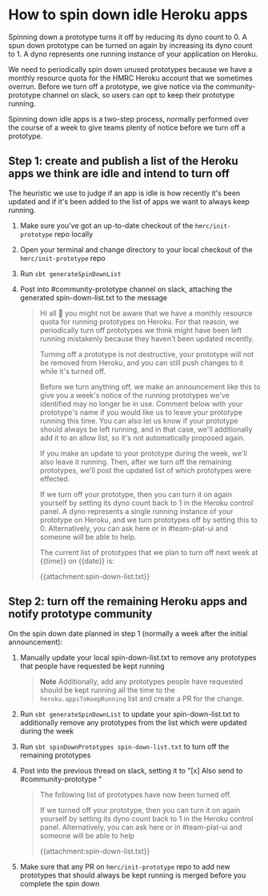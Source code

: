 # How to spin down idle Heroku apps

Spinning down a prototype turns it off by reducing its dyno count to 0. A spun down prototype can be turned on again by
increasing its dyno count to 1. A dyno represents one running instance of your application on Heroku.

We need to periodically spin down unused prototypes because we have a monthly resource quota for the HMRC Heroku account
that we sometimes overrun. Before we turn off a prototype, we give notice via the community-prototype channel on slack,
so users can opt to keep their prototype running.

Spinning down idle apps is a two-step process, normally performed over the course of a week to give teams plenty of
notice before we turn off a prototype.

## Step 1: create and publish a list of the Heroku apps we think are idle and intend to turn off

The heuristic we use to judge if an app is idle is how recently it's been updated and if it's been added to the list of
apps we want to always keep running.

1. Make sure you've got an up-to-date checkout of the `hmrc/init-prototype` repo locally

2. Open your terminal and change directory to your local checkout of the `hmrc/init-prototype` repo

3. Run `sbt generateSpinDownList`

4. Post into #community-prototype channel on slack, attaching the generated spin-down-list.txt to the message

   > Hi all 👋 you might not be aware that we have a monthly resource quota for running prototypes on Heroku. For that
   reason, we periodically turn off prototypes we think might have been left running mistakenly because they haven't
   been updated recently.
   >
   > Turning off a prototype is not destructive, your prototype will not be removed from Heroku, and you can still push
   changes to it while it's turned off.
   >
   > Before we turn anything off, we make an announcement like this to give you a week's notice of the running
   prototypes we've identified may no longer be in use. Comment below with your prototype's name if you would like us to
   leave your prototype running this time. You can also let us know if your prototype should always be left running, and
   in that case, we'll additionally add it to an allow list, so it's not automatically proposed again.
   >
   > If you make an update to your prototype during the week, we'll also leave it running. Then, after we turn off the
   remaining prototypes, we'll post the updated list of which prototypes were effected.
   >
   > If we turn off your prototype, then you can turn it on again yourself by setting its dyno count back to 1 in the
   Heroku control panel. A dyno represents a single running instance of your prototype on Heroku, and we turn prototypes
   off by setting this to 0. Alternatively, you can ask here or in #team-plat-ui and someone will be able to help.
   >
   > The current list of prototypes that we plan to turn off next week at {{time}} on {{date}} is:
   >
   > {{attachment:spin-down-list.txt}}

## Step 2: turn off the remaining Heroku apps and notify prototype community

On the spin down date planned in step 1 (normally a week after the initial announcement):

1. Manually update your local spin-down-list.txt to remove any prototypes that people have requested be kept running

   > **Note**
   > Additionally, add any prototypes people have requested should be kept running all the time to
   the `heroku.appsToKeepRunning` list and create a PR for the change.

2. Run `sbt generateSpinDownList` to update your spin-down-list.txt to additionally remove any prototypes from the list
   which were updated during the week

3. Run `sbt spinDownPrototypes spin-down-list.txt` to turn off the remaining prototypes

4. Post into the previous thread on slack, setting it to "[x] Also send to #community-prototype "

   > The following list of prototypes have now been turned off.
   >
   > If we turned off your prototype, then you can turn it on again yourself by setting its dyno count back to 1 in the
   Heroku control panel. Alternatively, you can ask here or in #team-plat-ui and someone will be able to help
   >
   > {{attachment:spin-down-list.txt}}

5. Make sure that any PR on `hmrc/init-prototype` repo to add new prototypes that should always be kept running is
   merged before you
   complete the spin down









